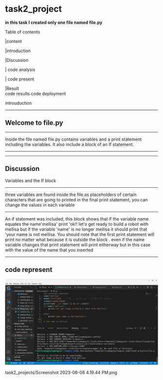 # task2_project
__in this task I created only one file named file.py__

Table of contents

|content
   
          
|introduction

|Discussion  

|   code analysis

|    code present 

|Result      
   code results
    code deployment



introuduction

***

Welcome to file.py
---
---
Inside the file named file.py contains variables and 
a print statement including the variables.
It also include a block of an If statement.

-----------------
-----------------
Discussion
----------
Variables and the If block
***
three variables are found inside the file as placeholders of certain
characters that are going to printed in the final print statement, you can change the 
values in each variable
***
An if statement was included, this block shows that if the variable name equates the name'mellisa' print  'ok!! let's get ready to build a robot with mellisa but if the variable 'name' is no longer mellisa it should print that 'your name is not mellisa. You should note that the first print statement will print no matter what because it is outside the block . even if the name variable changes that print statement will print eitherway but in this case with the value of the name that you inserted
***

code represent
-------------
![when the name is mellisa](Screenshot2023-06-08.png)


task2_projects/Screenshot 2023-06-08 4.19.44 PM.png







